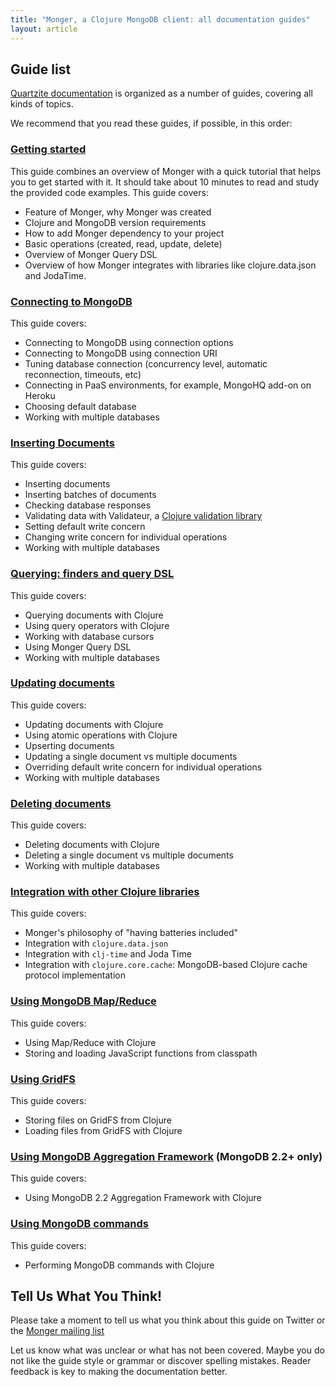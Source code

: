 ```yaml
---
title: "Monger, a Clojure MongoDB client: all documentation guides"
layout: article
---
```


## Guide list

[Quartzite documentation](https://github.com/clojurewerkz/monger.docs) is organized as a number of guides, covering all kinds of topics.

We recommend that you read these guides, if possible, in this order:


###  [Getting started](/articles/getting_started.html)

This guide combines an overview of Monger with a quick tutorial that helps you to get started with it.
It should take about 10 minutes to read and study the provided code examples. This guide covers:

 * Feature of Monger, why Monger was created
 * Clojure and MongoDB version requirements
 * How to add Monger dependency to your project
 * Basic operations (created, read, update, delete)
 * Overview of Monger Query DSL
 * Overview of how Monger integrates with libraries like clojure.data.json and JodaTime.


### [Connecting to MongoDB](/articles/connecting.html)

This guide covers:

 * Connecting to MongoDB using connection options
 * Connecting to MongoDB using connection URI
 * Tuning database connection (concurrency level, automatic reconnection, timeouts, etc)
 * Connecting in PaaS environments, for example, MongoHQ add-on on Heroku
 * Choosing default database
 * Working with multiple databases



### [Inserting Documents](/articles/inserting.html)

This guide covers:

 * Inserting documents
 * Inserting batches of documents
 * Checking database responses
 * Validating data with Validateur, a [Clojure validation library](https://github.com/michaelklishin/validateur)
 * Setting default write concern
 * Changing write concern for individual operations
 * Working with multiple databases



### [Querying: finders and query DSL](/articles/querying.html)

This guide covers:

 * Querying documents with Clojure
 * Using query operators with Clojure
 * Working with database cursors
 * Using Monger Query DSL
 * Working with multiple databases



### [Updating documents](/articles/updating.html)

This guide covers:

 * Updating documents with Clojure
 * Using atomic operations with Clojure
 * Upserting documents
 * Updating a single document vs multiple documents
 * Overriding default write concern for individual operations
 * Working with multiple databases



### [Deleting documents](/articles/deleting.html)

This guide covers:

 * Deleting documents with Clojure
 * Deleting a single document vs multiple documents
 * Working with multiple databases



### [Integration with other Clojure libraries](/articles/integration.html)

This guide covers:

 * Monger's philosophy of "having batteries included"
 * Integration with `clojure.data.json`
 * Integration with `clj-time` and Joda Time
 * Integration with `clojure.core.cache`: MongoDB-based Clojure cache protocol implementation



### [Using MongoDB Map/Reduce](/articles/mapreduce.html)

This guide covers:

 * Using Map/Reduce with Clojure
 * Storing and loading JavaScript functions from classpath



### [Using GridFS](/articles/gridfs.html)

This guide covers:

 * Storing files on GridFS from Clojure
 * Loading files from GridFS with Clojure



### [Using MongoDB Aggregation Framework](/articles/aggregation.html) (MongoDB 2.2+ only)

This guide covers:

 * Using MongoDB 2.2 Aggregation Framework with Clojure



### [Using MongoDB commands](/articles/commands.html)

This guide covers:

 * Performing MongoDB commands with Clojure





## Tell Us What You Think!

Please take a moment to tell us what you think about this guide on Twitter or the [Monger mailing list](https://groups.google.com/forum/#!forum/clojure-mongodb)

Let us know what was unclear or what has not been covered. Maybe you do not like the guide style or grammar or discover spelling mistakes. Reader feedback is key to making the documentation better.

